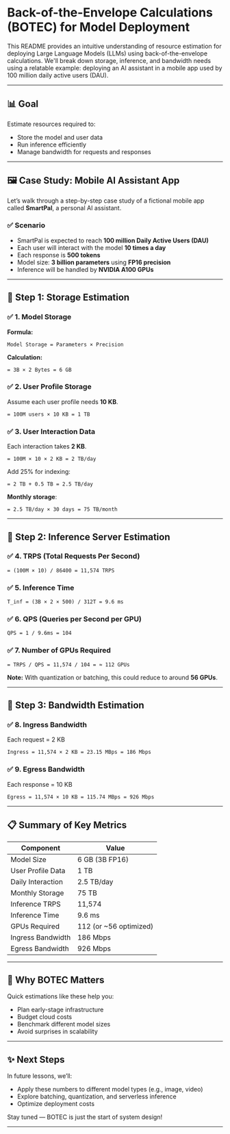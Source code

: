 # Back-of-the-Envelope Calculations (BOTEC) for Model Deployment

This README provides an intuitive understanding of resource estimation for deploying Large Language Models (LLMs) using back-of-the-envelope calculations. We'll break down storage, inference, and bandwidth needs using a relatable example: deploying an AI assistant in a mobile app used by 100 million daily active users (DAU).

---

## 📊 Goal

Estimate resources required to:

* Store the model and user data
* Run inference efficiently
* Manage bandwidth for requests and responses

---

## 🖼️ Case Study: Mobile AI Assistant App

Let’s walk through a step-by-step case study of a fictional mobile app called **SmartPal**, a personal AI assistant.

### ✅ Scenario

* SmartPal is expected to reach **100 million Daily Active Users (DAU)**
* Each user will interact with the model **10 times a day**
* Each response is **500 tokens**
* Model size: **3 billion parameters** using **FP16 precision**
* Inference will be handled by **NVIDIA A100 GPUs**

---

## 💾 Step 1: Storage Estimation

### ✅ 1. Model Storage

**Formula:**

```
Model Storage = Parameters × Precision
```

**Calculation:**

```
= 3B × 2 Bytes = 6 GB
```

### ✅ 2. User Profile Storage

Assume each user profile needs **10 KB**.

```
= 100M users × 10 KB = 1 TB
```

### ✅ 3. User Interaction Data

Each interaction takes **2 KB**.

```
= 100M × 10 × 2 KB = 2 TB/day
```

Add 25% for indexing:

```
= 2 TB + 0.5 TB = 2.5 TB/day
```

**Monthly storage**:

```
= 2.5 TB/day × 30 days = 75 TB/month
```

---

## 🤖 Step 2: Inference Server Estimation

### ✅ 4. TRPS (Total Requests Per Second)

```
= (100M × 10) / 86400 = 11,574 TRPS
```

### ✅ 5. Inference Time

```
T_inf = (3B × 2 × 500) / 312T = 9.6 ms
```

### ✅ 6. QPS (Queries per Second per GPU)

```
QPS = 1 / 9.6ms = 104
```

### ✅ 7. Number of GPUs Required

```
= TRPS / QPS = 11,574 / 104 = ≈ 112 GPUs
```

**Note:** With quantization or batching, this could reduce to around **56 GPUs**.

---

## 📡 Step 3: Bandwidth Estimation

### ✅ 8. Ingress Bandwidth

Each request = 2 KB

```
Ingress = 11,574 × 2 KB = 23.15 MBps = 186 Mbps
```

### ✅ 9. Egress Bandwidth

Each response = 10 KB

```
Egress = 11,574 × 10 KB = 115.74 MBps = 926 Mbps
```

---

## 📋 Summary of Key Metrics

| Component         | Value                   |
| ----------------- | ----------------------- |
| Model Size        | 6 GB (3B FP16)          |
| User Profile Data | 1 TB                    |
| Daily Interaction | 2.5 TB/day              |
| Monthly Storage   | 75 TB                   |
| Inference TRPS    | 11,574                  |
| Inference Time    | 9.6 ms                  |
| GPUs Required     | 112 (or \~56 optimized) |
| Ingress Bandwidth | 186 Mbps                |
| Egress Bandwidth  | 926 Mbps                |

---

## 🚀 Why BOTEC Matters

Quick estimations like these help you:

* Plan early-stage infrastructure
* Budget cloud costs
* Benchmark different model sizes
* Avoid surprises in scalability

---

## ✨ Next Steps

In future lessons, we’ll:

* Apply these numbers to different model types (e.g., image, video)
* Explore batching, quantization, and serverless inference
* Optimize deployment costs

Stay tuned — BOTEC is just the start of system design!

---
